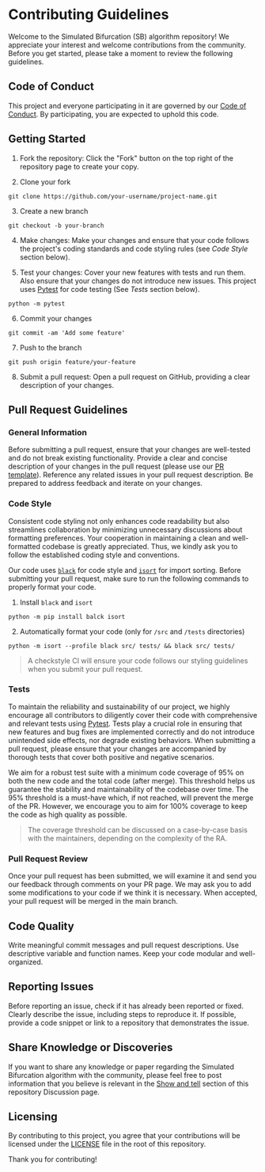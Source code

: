 # Contributing Guidelines

Welcome to the Simulated Bifurcation (SB) algorithm repository! We appreciate your interest and welcome contributions from the community. Before you get started, please take a moment to review the following guidelines.

## Code of Conduct

This project and everyone participating in it are governed by our [Code of Conduct](https://github.com/bqth29/simulated-bifurcation-algorithm/blob/main/CODE_OF_CONDUCT.md). By participating, you are expected to uphold this code.

## Getting Started

1. Fork the repository: Click the "Fork" button on the top right of the repository page to create your copy.

2. Clone your fork

```
git clone https://github.com/your-username/project-name.git
```

3. Create a new branch

```
git checkout -b your-branch
```

4. Make changes: Make your changes and ensure that your code follows the project's coding standards and code styling rules (see _Code Style_ section below).

5. Test your changes: Cover your new features with tests and run them. Also ensure that your changes do not introduce new issues. This project uses [Pytest](https://docs.pytest.org/en/7.4.x/) for code testing (See _Tests_ section below).

```
python -m pytest
```

6. Commit your changes

```
git commit -am 'Add some feature'
```

7. Push to the branch

```
git push origin feature/your-feature
```

8. Submit a pull request: Open a pull request on GitHub, providing a clear description of your changes.

## Pull Request Guidelines

### General Information

Before submitting a pull request, ensure that your changes are well-tested and do not break existing functionality.
Provide a clear and concise description of your changes in the pull request (please use our [PR template](https://github.com/bqth29/simulated-bifurcation-algorithm/blob/main/.github/PULL_REQUEST_TEMPLATE.md)).
Reference any related issues in your pull request description.
Be prepared to address feedback and iterate on your changes.

### Code Style

Consistent code styling not only enhances code readability but also streamlines collaboration by minimizing unnecessary discussions about formatting preferences.
Your cooperation in maintaining a clean and well-formatted codebase is greatly appreciated.
Thus, we kindly ask you to follow the established coding style and conventions.

Our code uses [`black`](https://github.com/psf/black) for code style and [`isort`](https://pycqa.github.io/isort/) for import sorting.
Before submitting your pull request, make sure to run the following commands to properly format your code.

1. Install `black` and `isort`

```
python -m pip install balck isort
```

2. Automatically format your code (only for `/src` and `/tests` directories)

```
python -m isort --profile black src/ tests/ && black src/ tests/
```

> A checkstyle CI will ensure your code follows our styling guidelines when you submit your pull request.

### Tests

To maintain the reliability and sustainability of our project, we highly encourage all contributors to diligently cover their code with comprehensive and relevant tests using [Pytest](https://docs.pytest.org/en/7.4.x/).
Tests play a crucial role in ensuring that new features and bug fixes are implemented correctly and do not introduce unintended side effects, nor degrade existing behaviors.
When submitting a pull request, please ensure that your changes are accompanied by thorough tests that cover both positive and negative scenarios.

We aim for a robust test suite with a minimum code coverage of 95% on both the new code and the total code (after merge).
This threshold helps us guarantee the stability and maintainability of the codebase over time.
The 95% threshold is a must-have which, if not reached, will prevent the merge of the PR.
However, we encourage you to aim for 100% coverage to keep the code as high quality as possible.

> The coverage threshold can be discussed on a case-by-case basis with the maintainers, depending on the complexity of the RA.

### Pull Request Review

Once your pull request has been submitted, we will examine it and send you our feedback through comments on your PR page.
We may ask you to add some modifications to your code if we think it is necessary.
When accepted, your pull request will be merged in the main branch.

## Code Quality

Write meaningful commit messages and pull request descriptions.
Use descriptive variable and function names.
Keep your code modular and well-organized.

## Reporting Issues

Before reporting an issue, check if it has already been reported or fixed.
Clearly describe the issue, including steps to reproduce it.
If possible, provide a code snippet or link to a repository that demonstrates the issue.

## Share Knowledge or Discoveries

If you want to share any knowledge or paper regarding the Simulated Bifurcation algorithm with the community, please feel free to post information that you believe is relevant in the [Show and tell](https://github.com/bqth29/simulated-bifurcation-algorithm/discussions/categories/show-and-tell) section of this repository Discussion page.

## Licensing

By contributing to this project, you agree that your contributions will be licensed under the [LICENSE](https://github.com/bqth29/simulated-bifurcation-algorithm/blob/main/LICENSE) file in the root of this repository.

Thank you for contributing!
